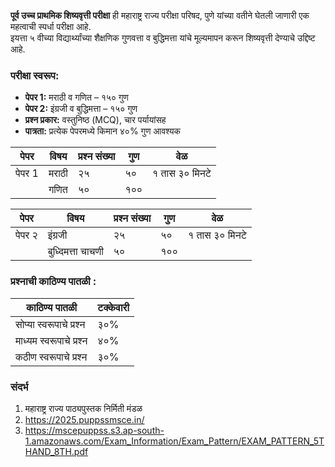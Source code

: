 **पूर्व उच्च प्राथमिक शिष्यवृत्ती परीक्षा** ही महाराष्ट्र राज्य परीक्षा परिषद, पुणे यांच्या वतीने घेतली जाणारी एक महत्वाची स्पर्धा परीक्षा आहे.  
इयत्ता ५ वीच्या विद्यार्थ्यांच्या शैक्षणिक गुणवत्ता व बुद्धिमत्ता यांचे मूल्यमापन करून शिष्यवृत्ती देण्याचे उद्दिष्ट आहे.

### परीक्षा स्वरूप:
- **पेपर 1:** मराठी व गणित – १५०  गुण
- **पेपर 2:** इंग्रजी व बुद्धिमत्ता – १५०  गुण
- **प्रश्न प्रकार:** वस्तुनिष्ठ (MCQ), चार पर्यायांसह
- **पात्रता:** प्रत्येक पेपरमध्ये किमान ४०% गुण आवश्यक

|पेपर|विषय|प्रश्न संख्या|गुण|वेळ|
|---|---|--|--|--|
|पेपर 1|मराठी|२५|५०| १ तास ३० मिनटे |
||गणित|५०|१००|

| पेपर   |विषय|प्रश्न संख्या|गुण|वेळ|
|--------|---|--|--|--|
| पेपर २ |इंग्रजी|२५|५०| १ तास ३० मिनटे |
|        |बुध्दिमत्ता चाचणी |५०|१००|

### प्रश्नाची काठिण्य पातळी :

|    काठिण्य पातळी  |टक्केवारी|
|-------------------------|-|
| सोप्या स्वरूपाचे प्रश्न |३०%|
| माध्यम स्वरूपाचे प्रश्न |४०%|
|  कठीण स्वरूपाचे प्रश्न  |३०%|


### संदर्भ
1. महाराष्ट्र राज्य पाठ्यपुस्तक निर्मिती मंडळ
2. https://2025.puppssmsce.in/
3. https://mscepuppss.s3.ap-south-1.amazonaws.com/Exam_Information/Exam_Pattern/EXAM_PATTERN_5THAND_8TH.pdf
